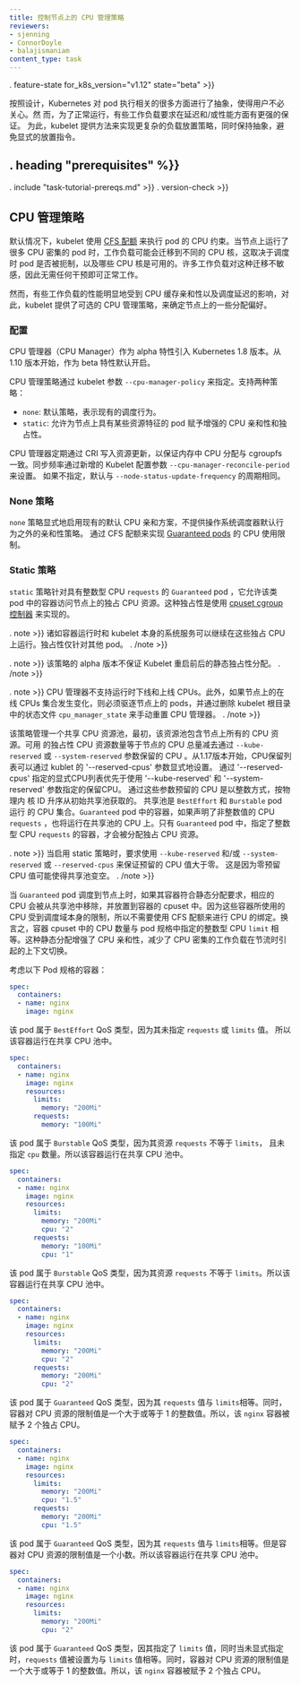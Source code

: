 ```yaml
---
title: 控制节点上的 CPU 管理策略
reviewers:
- sjenning
- ConnorDoyle
- balajismaniam
content_type: task
---
```

<!--

title: Control CPU Management Policies on the Node
reviewers:
- sjenning
- ConnorDoyle
- balajismaniam
content_type: task
--->

<!-- overview -->

. feature-state for_k8s_version="v1.12" state="beta" >}}

<!--
Kubernetes keeps many aspects of how pods execute on nodes abstracted
from the user. This is by design.  However, some workloads require
stronger guarantees in terms of latency and/or performance in order to operate
acceptably. The kubelet provides methods to enable more complex workload
placement policies while keeping the abstraction free from explicit placement
directives.
--->
按照设计，Kubernetes 对 pod 执行相关的很多方面进行了抽象，使得用户不必关心。然
而，为了正常运行，有些工作负载要求在延迟和/或性能方面有更强的保证。 为此，kubelet 提供方法来实现更复杂的负载放置策略，同时保持抽象，避免显式的放置指令。



## . heading "prerequisites" %}}


. include "task-tutorial-prereqs.md" >}} . version-check >}}



<!-- steps -->

<!--
## CPU Management Policies

By default, the kubelet uses [CFS quota](https://en.wikipedia.org/wiki/Completely_Fair_Scheduler)
to enforce pod CPU limits.  When the node runs many CPU-bound pods,
the workload can move to different CPU cores depending on
whether the pod is throttled and which CPU cores are available at
scheduling time.  Many workloads are not sensitive to this migration and thus
work fine without any intervention.
--->
## CPU 管理策略

默认情况下，kubelet 使用 [CFS 配额](https://en.wikipedia.org/wiki/Completely_Fair_Scheduler) 来执行 pod 的 CPU 约束。当节点上运行了很多 CPU 密集的 pod 时，工作负载可能会迁移到不同的 CPU 核，这取决于调度时 pod 是否被扼制，以及哪些 CPU 核是可用的。许多工作负载对这种迁移不敏感，因此无需任何干预即可正常工作。

<!--
However, in workloads where CPU cache affinity and scheduling latency
significantly affect workload performance, the kubelet allows alternative CPU
management policies to determine some placement preferences on the node.
--->
然而，有些工作负载的性能明显地受到 CPU 缓存亲和性以及调度延迟的影响，对此，kubelet 提供了可选的 CPU 管理策略，来确定节点上的一些分配偏好。

<!--
### Configuration

The CPU Manager is an alpha feature in Kubernetes v1.8. It was enabled by
default as a beta feature since v1.10.

The CPU Manager policy is set with the `--cpu-manager-policy` kubelet
option. There are two supported policies:
--->
### 配置

CPU 管理器（CPU Manager）作为 alpha 特性引入 Kubernetes 1.8 版本。从 1.10 版本开始，作为 beta 特性默认开启。

CPU 管理策略通过 kubelet 参数 `--cpu-manager-policy` 来指定。支持两种策略：

<!--
* `none`: the default, which represents the existing scheduling behavior.
* `static`: allows pods with certain resource characteristics to be
  granted increased CPU affinity and exclusivity on the node.
--->
* `none`: 默认策略，表示现有的调度行为。
* `static`: 允许为节点上具有某些资源特征的 pod 赋予增强的 CPU 亲和性和独占性。

<!--
The CPU manager periodically writes resource updates through the CRI in
order to reconcile in-memory CPU assignments with cgroupfs. The reconcile
frequency is set through a new Kubelet configuration value
`--cpu-manager-reconcile-period`. If not specified, it defaults to the same
duration as `--node-status-update-frequency`.
--->
CPU 管理器定期通过 CRI 写入资源更新，以保证内存中 CPU 分配与 cgroupfs 一致。同步频率通过新增的 Kubelet 配置参数 `--cpu-manager-reconcile-period` 来设置。 如果不指定，默认与 `--node-status-update-frequency` 的周期相同。

<!--
### None policy

The `none` policy explicitly enables the existing default CPU
affinity scheme, providing no affinity beyond what the OS scheduler does
automatically.  Limits on CPU usage for
[Guaranteed pods](/docs/tasks/configure-pod-container/quality-service-pod/)
are enforced using CFS quota.
--->
### None 策略

`none` 策略显式地启用现有的默认 CPU 亲和方案，不提供操作系统调度器默认行为之外的亲和性策略。 通过 CFS 配额来实现 [Guaranteed pods](/docs/tasks/configure-pod-container/quality-service-pod/) 的 CPU 使用限制。

<!--
### Static policy

The `static` policy allows containers in `Guaranteed` pods with integer CPU
`requests` access to exclusive CPUs on the node. This exclusivity is enforced
using the [cpuset cgroup controller](https://www.kernel.org/doc/Documentation/cgroup-v1/cpusets.txt).
--->
### Static 策略

`static` 策略针对具有整数型 CPU `requests` 的 `Guaranteed` pod ，它允许该类 pod 中的容器访问节点上的独占 CPU 资源。这种独占性是使用 [cpuset cgroup 控制器](https://www.kernel.org/doc/Documentation/cgroup-v1/cpusets.txt) 来实现的。

<!--
. note >}}
System services such as the container runtime and the kubelet itself can continue to run on these exclusive CPUs.  The exclusivity only extends to other pods.
. /note >}}
--->
. note >}}
诸如容器运行时和 kubelet 本身的系统服务可以继续在这些独占 CPU 上运行。独占性仅针对其他 pod。
. /note >}}

<!--
. note >}}
The alpha version of this policy does not guarantee static
exclusive allocations across Kubelet restarts.
. /note >}}
--->
. note >}}
该策略的 alpha 版本不保证 Kubelet 重启前后的静态独占性分配。
. /note >}}

<!--
. note >}}
CPU Manager doesn't support offlining and onlining of
CPUs at runtime. Also, if the set of online CPUs changes on the node,
the node must be drained and CPU manager manually reset by deleting the
state file `cpu_manager_state` in the kubelet root directory.
. /note >}}
--->
. note >}}
CPU 管理器不支持运行时下线和上线 CPUs。此外，如果节点上的在线 CPUs 集合发生变化，则必须驱逐节点上的 pods，并通过删除 kubelet 根目录中的状态文件 `cpu_manager_state`  来手动重置 CPU 管理器。
. /note >}}

<!--
This policy manages a shared pool of CPUs that initially contains all CPUs in the
node. The amount of exclusively allocatable CPUs is equal to the total
number of CPUs in the node minus any CPU reservations by the kubelet `--kube-reserved` or
`--system-reserved` options. From 1.17, the CPU reservation list can be specified
explicitly by kubelet `--reserved-cpus` option. The explicit CPU list specified by
`--reserved-cpus` takes precedence over the CPU reservation specified by
`--kube-reserved` and `--system-reserved`. CPUs reserved by these options are taken, in
integer quantity, from the initial shared pool in ascending order by physical
core ID.  This shared pool is the set of CPUs on which any containers in
`BestEffort` and `Burstable` pods run. Containers in `Guaranteed` pods with fractional
CPU `requests` also run on CPUs in the shared pool. Only containers that are
both part of a `Guaranteed` pod and have integer CPU `requests` are assigned
exclusive CPUs.
--->
该策略管理一个共享 CPU 资源池，最初，该资源池包含节点上所有的 CPU 资源。可用
的独占性 CPU 资源数量等于节点的 CPU 总量减去通过 `--kube-reserved` 或 `--system-reserved` 参数保留的 CPU 。从1.17版本开始，CPU保留列表可以通过 kublet 的 '--reserved-cpus' 参数显式地设置。
通过 '--reserved-cpus' 指定的显式CPU列表优先于使用 '--kube-reserved' 和 '--system-reserved' 参数指定的保留CPU。 通过这些参数预留的 CPU 是以整数方式，按物理内
核 ID 升序从初始共享池获取的。 共享池是 `BestEffort` 和 `Burstable` pod 运行
的 CPU 集合。`Guaranteed` pod 中的容器，如果声明了非整数值的 CPU `requests` ，也将运行在共享池的 CPU 上。只有 `Guaranteed` pod 中，指定了整数型 CPU `requests` 的容器，才会被分配独占 CPU 资源。

<!--
. note >}}
The kubelet requires a CPU reservation greater than zero be made
using either `--kube-reserved` and/or `--system-reserved`  or `--reserved-cpus` when the static
policy is enabled. This is because zero CPU reservation would allow the shared
pool to become empty.
. /note >}}
--->
. note >}}
当启用 static 策略时，要求使用 `--kube-reserved` 和/或 `--system-reserved` 或 `--reserved-cpus` 来保证预留的 CPU 值大于零。 这是因为零预留 CPU 值可能使得共享池变空。
. /note >}}

<!--
As `Guaranteed` pods whose containers fit the requirements for being statically
assigned are scheduled to the node, CPUs are removed from the shared pool and
placed in the cpuset for the container. CFS quota is not used to bound
the CPU usage of these containers as their usage is bound by the scheduling domain
itself. In others words, the number of CPUs in the container cpuset is equal to the integer
CPU `limit` specified in the pod spec. This static assignment increases CPU
affinity and decreases context switches due to throttling for the CPU-bound
workload.

Consider the containers in the following pod specs:
--->
当 `Guaranteed` pod 调度到节点上时，如果其容器符合静态分配要求，相应的 CPU 会被从共享池中移除，并放置到容器的 cpuset 中。因为这些容器所使用的 CPU 受到调度域本身的限制，所以不需要使用 CFS 配额来进行 CPU 的绑定。换言之，容器 cpuset  中的 CPU 数量与 pod 规格中指定的整数型 CPU `limit` 相等。这种静态分配增强了 CPU 亲和性，减少了 CPU 密集的工作负载在节流时引起的上下文切换。

考虑以下 Pod 规格的容器：

```yaml
spec:
  containers:
  - name: nginx
    image: nginx
```

<!--
This pod runs in the `BestEffort` QoS class because no resource `requests` or
`limits` are specified. It runs in the shared pool.
--->
该 pod 属于 `BestEffort` QoS 类型，因为其未指定 `requests` 或 `limits` 值。 所以该容器运行在共享 CPU 池中。

```yaml
spec:
  containers:
  - name: nginx
    image: nginx
    resources:
      limits:
        memory: "200Mi"
      requests:
        memory: "100Mi"
```

<!--
This pod runs in the `Burstable` QoS class because resource `requests` do not
equal `limits` and the `cpu` quantity is not specified. It runs in the shared
pool.
--->
该 pod 属于 `Burstable` QoS 类型，因为其资源 `requests` 不等于 `limits`， 且未指定 `cpu` 数量。所以该容器运行在共享 CPU 池中。

```yaml
spec:
  containers:
  - name: nginx
    image: nginx
    resources:
      limits:
        memory: "200Mi"
        cpu: "2"
      requests:
        memory: "100Mi"
        cpu: "1"
```

<!--
This pod runs in the `Burstable` QoS class because resource `requests` do not
equal `limits`. It runs in the shared pool.
--->
该 pod 属于 `Burstable` QoS 类型，因为其资源 `requests` 不等于 `limits`。所以该容器运行在共享 CPU 池中。

```yaml
spec:
  containers:
  - name: nginx
    image: nginx
    resources:
      limits:
        memory: "200Mi"
        cpu: "2"
      requests:
        memory: "200Mi"
        cpu: "2"
```

<!--
This pod runs in the `Guaranteed` QoS class because `requests` are equal to `limits`.
And the container's resource limit for the CPU resource is an integer greater than
or equal to one. The `nginx` container is granted 2 exclusive CPUs.
--->
该 pod 属于 `Guaranteed` QoS 类型，因为其 `requests` 值与 `limits`相等。同时，容器对 CPU 资源的限制值是一个大于或等于 1 的整数值。所以，该 `nginx` 容器被赋予 2 个独占 CPU。

```yaml
spec:
  containers:
  - name: nginx
    image: nginx
    resources:
      limits:
        memory: "200Mi"
        cpu: "1.5"
      requests:
        memory: "200Mi"
        cpu: "1.5"
```

<!--
This pod runs in the `Guaranteed` QoS class because `requests` are equal to `limits`.
But the container's resource limit for the CPU resource is a fraction. It runs in
the shared pool.
--->
该 pod 属于 `Guaranteed` QoS 类型，因为其 `requests` 值与 `limits`相等。但是容器对 CPU 资源的限制值是一个小数。所以该容器运行在共享 CPU 池中。

```yaml
spec:
  containers:
  - name: nginx
    image: nginx
    resources:
      limits:
        memory: "200Mi"
        cpu: "2"
```

<!--
This pod runs in the `Guaranteed` QoS class because only `limits` are specified
and `requests` are set equal to `limits` when not explicitly specified. And the
container's resource limit for the CPU resource is an integer greater than or
equal to one. The `nginx` container is granted 2 exclusive CPUs.
--->
该 pod 属于 `Guaranteed` QoS 类型，因其指定了 `limits` 值，同时当未显式指定时，`requests` 值被设置为与 `limits` 值相等。同时，容器对 CPU 资源的限制值是一个大于或等于 1 的整数值。所以，该 `nginx` 容器被赋予 2 个独占 CPU。



